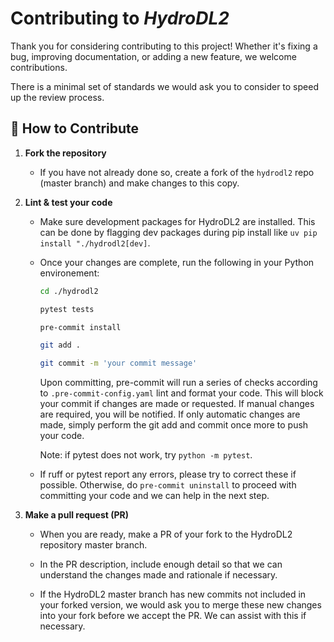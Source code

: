 # Contributing to *HydroDL2*

Thank you for considering contributing to this project! Whether it's fixing a bug, improving documentation, or adding a new feature, we welcome contributions.

There is a minimal set of standards we would ask you to consider to speed up the review process.

## 🧭 How to Contribute

1. **Fork the repository**
   - If you have not already done so, create a fork of the `hydrodl2` repo (master branch) and make changes to this copy.

2. **Lint & test your code**
   - Make sure development packages for HydroDL2 are installed. This can be done by flagging dev packages during pip install like `uv pip install "./hydrodl2[dev]`.

   - Once your changes are complete, run the following in your Python environement:

      ```bash
      cd ./hydrodl2

      pytest tests

      pre-commit install

      git add .

      git commit -m 'your commit message'
      ```

     Upon committing, pre-commit will run a series of checks according to `.pre-commit-config.yaml` lint and format your code. This will block your commit if changes are made or requested. If manual changes are required, you will be notified. If only automatic changes are made, simply perform the git add and commit once more to push your code.

     Note: if pytest does not work, try `python -m pytest`.

   - If ruff or pytest report any errors, please try to correct these if possible. Otherwise, do `pre-commit uninstall` to proceed with committing your code and we can help in the next step.

3. **Make a pull request (PR)**
    - When you are ready, make a PR of your fork to the HydroDL2 repository master branch.

    - In the PR description, include enough detail so that we can understand the changes made and rationale if necessary.

    - If the HydroDL2 master branch has new commits not included in your forked version, we would ask you to merge these new changes into your fork before we accept the PR. We can assist with this if necessary.
